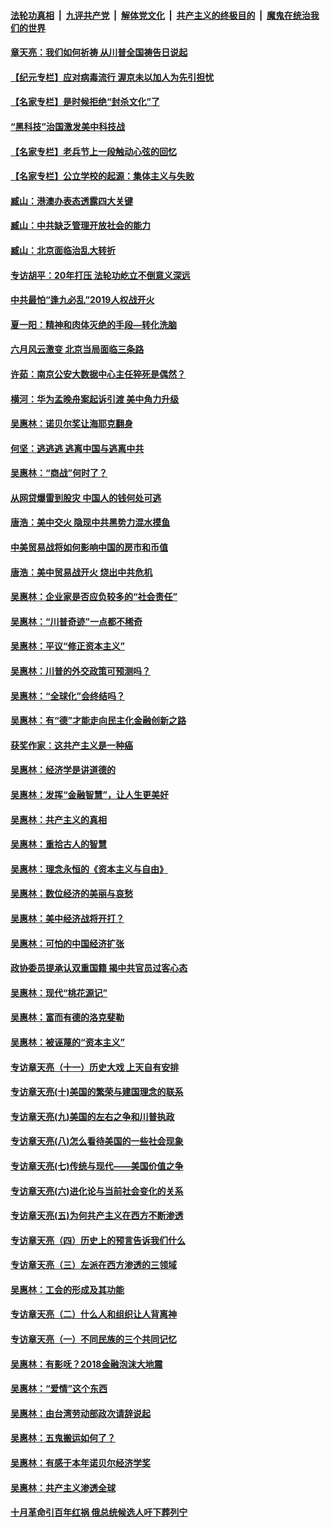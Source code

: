 

####  [法轮功真相](../../../../basic/blob/master/README.md?t=06231331) &nbsp;|&nbsp; [九评共产党](../../../../9ping.md/blob/master/README.md?t=06231331) &nbsp;|&nbsp; [解体党文化](../../../../jtdwh.md/blob/master/README.md?t=06231331)  &nbsp;|&nbsp; [共产主义的终极目的](../../../../gczydzjmd.md/blob/master/README.md?t=06231331) &nbsp;|&nbsp; [魔鬼在统治我们的世界](../../../../mgztzwmdsj.md/blob/master/README.md?t=06231331) 

#### [章天亮：我们如何祈祷 从川普全国祷告日说起](../pages/nsc423/n11944627.md?t=06231331) 

#### [【纪元专栏】应对病毒流行 渥京未以加人为先引担忧](../pages/nsc423/n11875714.md?t=06231331) 

#### [【名家专栏】是时候拒绝“封杀文化”了](../pages/nsc423/n11814093.md?t=06231331) 

#### [“黑科技”治国激发美中科技战](../pages/nsc423/n11638056.md?t=06231331) 

#### [【名家专栏】老兵节上一段触动心弦的回忆](../pages/nsc423/n11646016.md?t=06231331) 

#### [【名家专栏】公立学校的起源：集体主义与失败](../pages/nsc423/n11601833.md?t=06231331) 

#### [臧山：港澳办表态透露四大关键](../pages/nsc423/n11421628.md?t=06231331) 

#### [臧山：中共缺乏管理开放社会的能力](../pages/nsc423/n11407457.md?t=06231331) 

#### [臧山：北京面临治乱大转折](../pages/nsc423/n11406895.md?t=06231331) 

#### [专访胡平：20年打压 法轮功屹立不倒意义深远](../pages/nsc423/n11398800.md?t=06231331) 

#### [中共最怕“逢九必乱”2019人权战开火](../pages/nsc423/n11385248.md?t=06231331) 

#### [夏一阳：精神和肉体灭绝的手段—转化洗脑](../pages/nsc423/n11368250.md?t=06231331) 

#### [六月风云激变 北京当局面临三条路](../pages/nsc423/n11313668.md?t=06231331) 

#### [许茹：南京公安大数据中心主任猝死是偶然？](../pages/nsc423/n11064744.md?t=06231331) 

#### [横河：华为孟晚舟案起诉引渡 美中角力升级](../pages/nsc423/n11027230.md?t=06231331) 

#### [吴惠林：诺贝尔奖让海耶克翻身](../pages/nsc423/n10890049.md?t=06231331) 

#### [何坚：逃逃逃 逃离中国与逃离中共](../pages/nsc423/n10592891.md?t=06231331) 

#### [吴惠林：“商战”何时了？](../pages/nsc423/n10573558.md?t=06231331) 

#### [从网贷爆雷到股灾 中国人的钱何处可逃](../pages/nsc423/n10572800.md?t=06231331) 

#### [唐浩：美中交火 隐现中共黑势力混水摸鱼](../pages/nsc423/n10544040.md?t=06231331) 

#### [中美贸易战将如何影响中国的房市和币值](../pages/nsc423/n10543697.md?t=06231331) 

#### [唐浩：美中贸易战开火 烧出中共危机](../pages/nsc423/n10540126.md?t=06231331) 

#### [吴惠林：企业家是否应负较多的“社会责任”](../pages/nsc423/n10535022.md?t=06231331) 

#### [吴惠林：“川普奇迹”一点都不稀奇](../pages/nsc423/n10512808.md?t=06231331) 

#### [吴惠林：平议“修正资本主义”](../pages/nsc423/n10495724.md?t=06231331) 

#### [吴惠林：川普的外交政策可预测吗？](../pages/nsc423/n10462387.md?t=06231331) 

#### [吴惠林：“全球化”会终结吗？](../pages/nsc423/n10452838.md?t=06231331) 

#### [吴惠林：有“德”才能走向民主化金融创新之路](../pages/nsc423/n10432292.md?t=06231331) 

#### [获奖作家：这共产主义是一种癌](../pages/nsc423/n10431541.md?t=06231331) 

#### [吴惠林：经济学是讲道德的](../pages/nsc423/n10398014.md?t=06231331) 

#### [吴惠林：发挥“金融智慧”，让人生更美好](../pages/nsc423/n10375019.md?t=06231331) 

#### [吴惠林：共产主义的真相](../pages/nsc423/n10351394.md?t=06231331) 

#### [吴惠林：重拾古人的智慧](../pages/nsc423/n10337691.md?t=06231331) 

#### [吴惠林：理念永恒的《资本主义与自由》](../pages/nsc423/n10316274.md?t=06231331) 

#### [吴惠林：数位经济的美丽与哀愁](../pages/nsc423/n10292946.md?t=06231331) 

#### [吴惠林：美中经济战将开打？](../pages/nsc423/n10258825.md?t=06231331) 

#### [吴惠林：可怕的中国经济扩张](../pages/nsc423/n10219147.md?t=06231331) 

#### [政协委员提承认双重国籍 揭中共官员过客心态](../pages/nsc423/n10208809.md?t=06231331) 

#### [吴惠林：现代“桃花源记”](../pages/nsc423/n10185234.md?t=06231331) 

#### [吴惠林：富而有德的洛克斐勒](../pages/nsc423/n10142264.md?t=06231331) 

#### [吴惠林：被诬蔑的“资本主义”](../pages/nsc423/n10124816.md?t=06231331) 

#### [专访章天亮（十一）历史大戏 上天自有安排](../pages/nsc423/n10094905.md?t=06231331) 

#### [专访章天亮(十)美国的繁荣与建国理念的联系](../pages/nsc423/n10094899.md?t=06231331) 

#### [专访章天亮(九)美国的左右之争和川普执政](../pages/nsc423/n10094889.md?t=06231331) 

#### [专访章天亮(八)怎么看待美国的一些社会现象](../pages/nsc423/n10094857.md?t=06231331) 

#### [专访章天亮(七)传统与现代——美国价值之争](../pages/nsc423/n10093140.md?t=06231331) 

#### [专访章天亮(六)进化论与当前社会变化的关系](../pages/nsc423/n10092036.md?t=06231331) 

#### [专访章天亮(五)为何共产主义在西方不断渗透](../pages/nsc423/n10083620.md?t=06231331) 

#### [专访章天亮（四）历史上的预言告诉我们什么](../pages/nsc423/n10083606.md?t=06231331) 

#### [专访章天亮（三）左派在西方渗透的三领域](../pages/nsc423/n10081115.md?t=06231331) 

#### [吴惠林：工会的形成及其功能](../pages/nsc423/n10080633.md?t=06231331) 

#### [专访章天亮（二）什么人和组织让人背离神](../pages/nsc423/n10076637.md?t=06231331) 

#### [专访章天亮（一）不同民族的三个共同记忆](../pages/nsc423/n10074188.md?t=06231331) 

#### [吴惠林：有影呒？2018金融泡沫大地震](../pages/nsc423/n10040534.md?t=06231331) 

#### [吴惠林：“爱情”这个东西](../pages/nsc423/n10019423.md?t=06231331) 

#### [吴惠林：由台湾劳动部政次请辞说起](../pages/nsc423/n9979679.md?t=06231331) 

#### [吴惠林：五鬼搬运如何了？](../pages/nsc423/n9925338.md?t=06231331) 

#### [吴惠林：有感于本年诺贝尔经济学奖](../pages/nsc423/n9871883.md?t=06231331) 

#### [吴惠林：共产主义渗透全球](../pages/nsc423/n9812748.md?t=06231331) 

#### [十月革命引百年红祸 俄总统候选人吁下葬列宁](../pages/nsc423/n9810182.md?t=06231331) 

